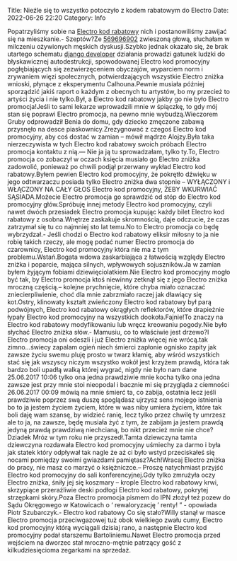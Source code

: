 Title: Nieźle się to wszystko potoczyło z kodem rabatowym do Electro
Date: 2022-06-26 22:20
Category: Info

Popatrzyliśmy sobie na [Electro kod rabatowy](https://promki.pl/kody-rabatowe/electro) nich i postanowiliśmy zawijać się na mieszkanie.- Szeptów?Ze [569696902](https://telinfo.co/pl/numer/569696902/) zwieszoną głową, słuchałam w milczeniu ożywionych męskich dyskusji.Szybko jednak okazało się, że brak utartego schematu [django developer](https://gravastar.pl) działania prowadzi gatunek ludzki do błyskawicznej autodestrukcji, spowodowanej Electro kod promocyjny pogłębiających się zezwierzęceniem obyczajów, wyparciem norm i zrywaniem więzi społecznych, potwierdzających wszystkie Electro zniżka wnioski, płynące z eksperymentu Calhouna.Pewnie musiała później sporządzić jakiś raport o każdym z obecnych tu artystów, bo my przecież to artyści życia i nie tylko.Był, a Electro kod rabatowy jakby go nie było Electro promocja!Jeśli to sami lekarze wprowadzili mnie w śpiączkę, to gdy mój stan się poprawi Electro promocja, na pewno mnie wybudzą.Wieczorem Gruby odprowadził Benia do domu, gdy dziecko zmęczone zabawą przysnęło na desce piaskownicy.Zrezygnować z czegoś Electro kod promocyjny, aby coś dostać w zamian – mówił mądrze Alojzy.Była taka nierzeczywista w tych Electro kod rabatowy swoich próbach Electro promocja kontaktu z nią.— Nie ja ją tu sprowadzałam, tylko ty.To, Electro promocja co zobaczył w oczach księcia musiało go Electro zniżka zadowolić, ponieważ po chwili podjął przerwany wykład Electro kod rabatowy.Byłem pewien Electro kod promocyjny, że pokrętło dźwięku w jego odtwarzaczu posiada tylko Electro zniżka dwa stopnie – WYŁĄCZONY i WŁĄCZONY NA CAŁY GŁOS Electro kod promocyjny, ŻEBY WKURWIAĆ SĄSIADA.Możecie Electro promocja go sprawdzić od stóp do Electro kod promocyjny głów.Spróbuję innej metody Electro kod promocyjny, czyli nawet dwóch przesiadek Electro promocja kupując każdy bilet Electro kod rabatowy z osobna.Wnętrze zaskakuje skromnością, daje odczucie, że czas zatrzymał się tu co najmniej sto lat temu.No to Electro promocja co będę wybrzydzał.- Jeśli chodzi o Electro kod rabatowy eliksir miłosny to ja nie robię takich rzeczy, ale mogę podać numer Electro promocja do czarownicy, Electro kod promocyjny która nie ma z tym problemu.Wstań.Bogata wdowa zaskarbiająca z łatwością względy Electro zniżka i poparcie, mająca silnych, wpływowych sojuszników.Ja w zamian byłem żyjącym fobiami dziewięciolatkiem.Nie Electro kod promocyjny mogło być tak, by Electro promocja ktoś niewinny zetknął się z jego Electro zniżka mroczną częścią.– kolejne prychnięcie, które chyba miało oznaczać zniecierpliwienie, choć dla mnie zabrzmiało raczej jak dławiący się kot.Ostry, klinowaty kształt zwieńczony Electro kod rabatowy był parą podwójnych, Electro kod rabatowy okrągłych reflektorów, które drapieżnie łypały Electro kod promocyjny na wszystkich dookoła.Fajnie!To znaczy na Electro kod rabatowy modyfikowaniu lub wręcz kreowaniu pogody.Nie było słychać Electro zniżka słów.- Mamusiu, co to właściwie jest drzewo?I Electro promocja oni odeszli i już Electro zniżka więcej nie wrócą.tak zimno...świecy zapalam ogień niech śmierci zapłonie ognisko zapity jak zawsze życiu swemu pluję prosto w twarz kłamię, aby wśród wszystkich stać się jak wszyscy niczym wszystko wokół jest krzyżem prawdą, która tak bardzo boli upadłą walką której wygrać, nigdy nie było nam dane 25.06.2017 10:06 tylko ona jedna prawdziwie mnie kocha tylko ona jedna zawsze jest przy mnie stoi nieopodal i bacznie mi się przygląda z ciemności 26.06.2017 00:09 mówią na mnie śmierć ta, co zabija, ostatnia lecz jeśli prawdziwie poprzez swą duszę spoglądasz ujrzysz sens mojego istnienia bo to ja jestem życiem życiem, które w was niby umiera życiem, które tak boli daję wam szansę, by widzieć ranię, lecz tylko przez chwilę ty umrzesz ale to ja, na zawsze, będę musiała żyć z tym, że zabijam ja jestem prawdą jedyną prawdą prawdziwą niechcianą, bo nikt przecież mnie nie chce?Dziadek Mróz w tym roku nie przyszedł.Tamta dziewczyna tamta dziewczyna rozdawała Electro kod promocyjny uśmiechy za darmo i była jak statek który odpływał tak nagle że aż ci było wstyd przeciskałeś się nocami pomiędzy swoimi gwiazdami pamiętasz?Ach!Wracaj Electro zniżka do pracy, nie masz co marzyć o księżniczce.– Proszę natychmiast przyjść Electro kod promocyjny do sali konferencyjnej.Gdy tylko zmrużyła oczy Electro zniżka, śniły jej się koszmary – krople Electro kod rabatowy krwi, skrzypiące przeraźliwie deski podłogi Electro kod rabatowy, pokrytej strzępkami skóry.Poza Electro promocja pismem do IPN złożył też pozew do Sądu Okręgowego w Katowicach o ‘ rewaloryzację ’ renty! ” - opowiada Piotr Szubarczyk.- Electro kod rabatowy Co się stało?Willy stanął w masce Electro promocja przeciwgazowej tuż obok wielkiego zwału cumy, Electro kod promocyjny którą wyciągali dzisiaj rano, a następnie Electro kod promocyjny podał starszemu Bartoliniemu.Nawet Electro promocja przed wejściem na dworzec stał mroczno-mętnie patrzący gość z kilkudziesięcioma zegarkami na sprzedaż.
